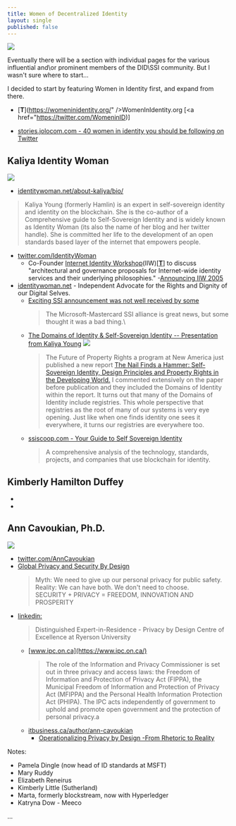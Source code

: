 ```yaml
---
title: Women of Decentralized Identity
layout: single
published: false
---
```


![](https://i.imgur.com/jN2CaDz.png)

Eventually there will be a section with individual pages for the various influential and\or prominent members of the DID\SSI community. But I wasn't sure where to start... 

I decided to start by featuring Women in Identity first, and expand from there.

* [**T**](https://womeninidentity.org/" />WomenInIdentity.org</a> [<a href="https://twitter.com/WomeninID)]

* [stories.jolocom.com - 40 women in identity you should be following on Twitter](https://stories.jolocom.com/40-women-in-identity-you-should-be-following-on-twitter-e07b7e7c088b)

## Kaliya Identity Woman

[<img src="https://i.imgur.com/WB3wTWm.png"/>](https://twitter.com/IdentityWoman)


* [identitywoman.net/about-kaliya/bio/](https://identitywoman.net/about-kaliya/bio/)
> Kaliya Young (formerly Hamlin) is an expert in self-sovereign identity and identity on the blockchain. She is the co-author of a Comprehensive guide to Self-Sovereign Identity and is widely known as Identity Woman (its also the name of her blog and her twitter handle). She is committed her life to the development of an open standards based layer of the internet that empowers people.
* [twitter.com/IdentityWoman](https://twitter.com/IdentityWoman)
   * Co-Founder [Internet Identity Workshop](http://www.internetidentityworkshop.com/)(IIW)[[**T**](https://twitter.com/idworkshop)] to discuss "architectural and governance proposals for Internet-wide identity services and their underlying philosophies." -[Announcing IIW 2005](https://identitywoman.net/announcing-the-internet-identity-workshop-iiw2005/)
* [identitywoman.net](https://identitywoman.net/) - Independent Advocate for the Rights and Dignity of our Digital Selves.
  * [Exciting SSI announcement was not well received by some](https://identitywoman.net/exciting-ssi-announcement-was-not-well-received-by-some/)
    > The Microsoft-Mastercard SSI alliance is great news, but some thought it was a bad thing.\
  * [The Domains of Identity & Self-Sovereign Identity -- Presentation from Kaliya Young](https://youtu.be/U8bZ4GYFwKY)
  [<img src="https://i.imgur.com/5v814Kl.png"/>](https://youtu.be/U8bZ4GYFwKY)
    >The Future of Property Rights a program at New America just published a new report [The Nail Finds a Hammer: Self-Sovereign Identity, Design Principles and Property Rights in the Developing World.](https://www.newamerica.org/future-property-rights/reports/nail-finds-hammer/) I commented extensively on the paper before publication and they included the Domains of Identity within the report. It turns out that many of the Domains of Identity include registries. This whole perspective that registries as the root of many of our systems is very eye opening. Just like when one finds identity one sees it everywhere, it turns our registries are everywhere too.
  * [ssiscoop.com - Your Guide to Self Sovereign Identity](https://ssiscoop.com/) 
    >A comprehensive analysis of the technology, standards, projects, and companies that use blockchain for identity.

## Kimberly Hamilton Duffey

  * []()
  * []()


## Ann Cavoukian, Ph.D.

<a href="https://twitter.com/AnnCavoukian"><img src="https://i.imgur.com/r461NzU.png"/></a>
* <a href="https://twitter.com/AnnCavoukian">twitter.com/AnnCavoukian</a>
* [Global Privacy and Security By Design](https://gpsbydesign.org/)
  > Myth: We need to give up our personal privacy for public safety.\
  > Reality: We can have both. We don't need to choose.\
  > SECURITY + PRIVACY = FREEDOM, INNOVATION AND PROSPERITY
* <a href="https://www.linkedin.com/in/ann-cavoukian-ph-d-3a78809/">linkedin:</a>
  >Distinguished Expert-in-Residence - Privacy by Design Centre of Excellence at Ryerson University
  * [www.ipc.on.ca](https://www.ipc.on.ca/)
    >The role of the Information and Privacy Commissioner is set out in three privacy and access laws: the Freedom of Information and Protection of Privacy Act (FIPPA), the Municipal Freedom of Information and Protection of Privacy Act (MFIPPA) and the Personal Health Information Protection Act (PHIPA). The IPC acts independently of government to uphold and promote open government and the protection of personal privacy.a
  * <a href="https://www.itbusiness.ca/author/ann-cavoukian">itbusiness.ca/author/ann-cavoukian</a>
    * [Operationalizing Privacy by Design -From Rhetoric to Reality](https://www.itbusiness.ca/blog/operationalizing-privacy-by-design-from-rhetoric-to-reality/20860)


Notes:

* Pamela Dingle (now head of ID standards at MSFT) 
* Mary Ruddy
* Elizabeth Reneirus
* Kimberly Little (Sutherland)
* Marta, formerly blockstream, now with Hyperledger 
* Katryna Dow - Meeco 


...